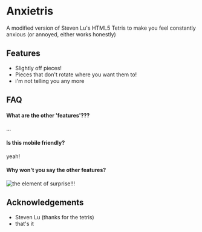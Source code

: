 
# Anxietris

A modified version of Steven Lu's HTML5 Tetris to make you feel constantly anxious (or annoyed, either works honestly)


## Features

- Slightly off pieces!
- Pieces that don't rotate where you want them to!
- i'm not telling you any more
## FAQ

#### What are the other 'features'???

...

#### Is this mobile friendly?

yeah!

#### Why won't you say the other features?

![the element of surprise!!!](https://c.tenor.com/CpMcOSzFKwYAAAAC/tenor.gif)


## Acknowledgements

 - Steven Lu (thanks for the tetris)
 - that's it
